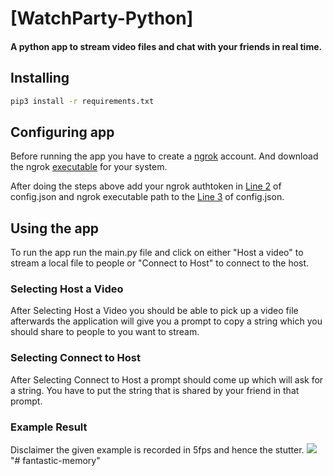 # [WatchParty-Python]
#### A python app to stream video files and chat with your friends in real time.

## Installing
```bash
pip3 install -r requirements.txt
```

## Configuring app
Before running the app you have to create a [ngrok](https://dashboard.ngrok.com/login) account. And download the ngrok [executable](https://ngrok.com/download) for your system. 

After doing the steps above add your ngrok authtoken in [Line 2](https://github.com/GamesBond008/WatchParty-Python/blob/master/config.json#L2) of config.json and ngrok executable path to the [Line 3](https://github.com/GamesBond008/WatchParty-Python/blob/master/config.json#L3) of config.json.

## Using the app

To run the app run the main.py file and click on either "Host a video" to stream a local file to people or "Connect to Host" to connect to the host.

### Selecting Host a Video
After Selecting Host a Video you should be able to pick up a video file afterwards the application will give you a prompt to copy a string which you should share to people to you want to stream.

### Selecting Connect to Host
After Selecting Connect to Host a prompt should come up which will ask for a string. You have to put the string that is shared by your friend in that prompt.

### Example Result
Disclaimer the given example is recorded in 5fps and hence the stutter.
<img src="https://github.com/GamesBond008/WatchParty-Python/blob/master/Example/Sample.gif">
"# fantastic-memory" 
